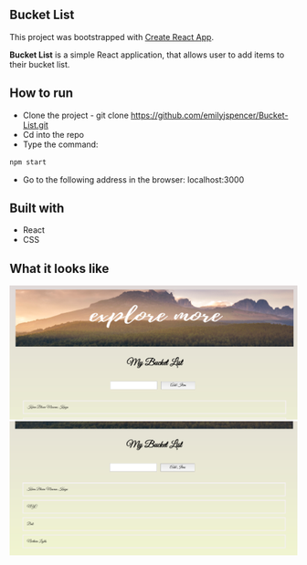 ## Bucket List

This project was bootstrapped with [Create React App](https://github.com/facebook/create-react-app).

**Bucket List** is a simple React application, that allows user to add items to their bucket list.

## How to run

* Clone the project - git clone https://github.com/emilyjspencer/Bucket-List.git
* Cd into the repo 
* Type the command:
```html
npm start
```
* Go to the following address in the browser: localhost:3000


## Built with

* React
* CSS


## What it looks like 

![output](bucket1.png)
![output](bucket2.png)






